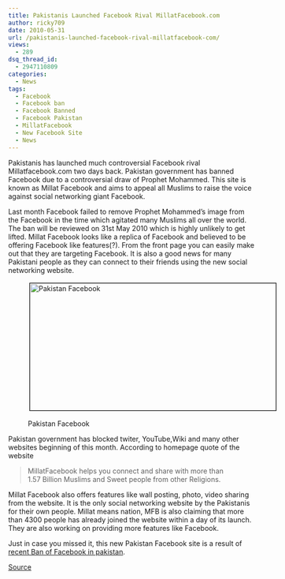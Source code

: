 ```yaml
---
title: Pakistanis Launched Facebook Rival MillatFacebook.com
author: ricky709
date: 2010-05-31
url: /pakistanis-launched-facebook-rival-millatfacebook-com/
views:
  - 289
dsq_thread_id:
  - 2947110809
categories:
  - News
tags:
  - Facebook
  - Facebook ban
  - Facebook Banned
  - Facebook Pakistan
  - MillatFacebook
  - New Facebook Site
  - News
---
```

Pakistanis has launched much controversial Facebook rival Millatfacebook.com two days back. Pakistan government has banned Facebook due to a controversial draw of Prophet Mohammed. This site is known as Millat Facebook and aims to appeal all Muslims to raise the voice against social networking giant Facebook.

Last month Facebook failed to remove Prophet Mohammed&#8217;s image from the Facebook in the time which agitated many Muslims all over the world. The ban will be reviewed on 31st May 2010 which is highly unlikely to get lifted. Millat Facebook looks like a replica of Facebook and believed to be offering Facebook like features(?). From the front page you can easily make out that they are targeting Facebook. It is also a good news for many Pakistani people as they can connect to their friends using the new social networking website.<figure id="attachment_1641" style="width: 500px;" class="wp-caption aligncenter">

[<img class="size-large   wp-image-51768" style="margin: 3px;border: 1px solid black" src="http://cdn.devilsworkshop.org/files/2010/06/pakistan-facebook-600x258.png" alt="Pakistan Facebook" width="500" height="258" />][1]<figcaption class="wp-caption-text">Pakistan Facebook</figcaption></figure> 

Pakistan government has blocked twiter, YouTube,Wiki and many other websites beginning of this month. According to homepage quote of the website

> <div>
>   MillatFacebook helps you connect and share with more than
> </div>
> 
> <div>
>   1.57 Billion Muslims and Sweet people from other Religions.
> </div>

Millat Facebook also offers features like wall posting, photo, video sharing from the website. It is the only social networking website by the Pakistanis for their own people. Millat means nation, MFB is also claiming that more than 4300 people has already joined the website within a day of its launch. They are also working on providing more features like Facebook.

Just in case you missed it, this new Pakistan Facebook site is a result of <a href="http://fbknol.com/2010/05/20/facebook-banned-in-pakistan/" onclick="_gaq.push(['_trackEvent', 'outbound-article', 'http://fbknol.com/2010/05/20/facebook-banned-in-pakistan/', 'recent Ban of Facebook in pakistan']);" >recent Ban of Facebook in pakistan</a>.

<a href="http://www.google.com/hostednews/afp/article/ALeqM5iOAHXhFHXrWMDdtAajYAxmypKT2w" onclick="_gaq.push(['_trackEvent', 'outbound-article', 'http://www.google.com/hostednews/afp/article/ALeqM5iOAHXhFHXrWMDdtAajYAxmypKT2w', 'Source']);" target="_blank">Source</a>

 [1]: http://cdn.devilsworkshop.org/files/2010/06/pakistan-facebook.png

